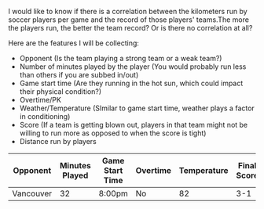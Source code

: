 I would like to know if there is a correlation between the kilometers run by soccer players per game and the record of those players' teams.The more the players run, the better the team record? Or is there no correlation at all?

Here are the features I will be collecting:

* Opponent (Is the team playing a strong team or a weak team?)
* Number of minutes played by the player (You would probably run less than others if you are subbed in/out)
* Game start time (Are they running in the hot sun, which could impact their physical condition?)
* Overtime/PK 
* Weather/Temperature (SImilar to game start time, weather plays a factor in conditioning)
* Score (If a team is getting blown out, players in that team might not be willing to run more as opposed to when the score is tight)
* Distance run by players


Opponent | Minutes Played | Game Start Time | Overtime | Temperature | Final Score | Distance Run
-------- | ---------------| ----------------|---------| ------------|--------------|--------------
Vancouver| 32 | 8:00pm | No | 82| 3-1| tk        
